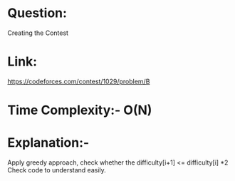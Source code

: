 # Question:
Creating the Contest

# Link:
https://codeforces.com/contest/1029/problem/B

# Time Complexity:- O(N)

# Explanation:-
Apply greedy approach, check whether the difficulty[i+1] <= difficulty[i] *2
Check code to understand easily. 
